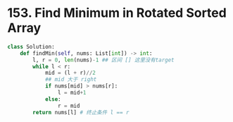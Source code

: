 # 153. Find Minimum in Rotated Sorted Array

```python
class Solution:
    def findMin(self, nums: List[int]) -> int:
        l, r = 0, len(nums)-1 ## 区间 [] 这里没有target
        while l < r:
            mid = (l + r)//2
            ## mid 大于 right 
            if nums[mid] > nums[r]: 
                l = mid+1
            else:
                r = mid
        return nums[l] # 终止条件 l == r 
```

